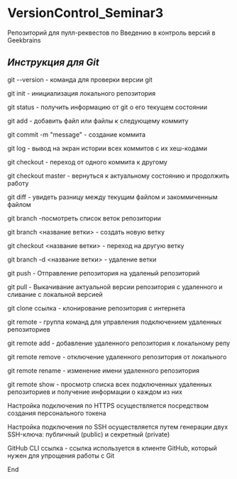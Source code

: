 # VersionControl_Seminar3
Репозиторий для пулл-реквестов по Введению в контроль версий в Geekbrains

## _Инструкция для **Git**_

git --version - команда для проверки версии git

git init - инициализация локального репозитория

git status - получить информацию от git о его текущем состоянии

git add - добавить файл или файлы к следующему коммиту

git commit -m "message" - создание коммита

git log - вывод на экран истории всех коммитов с их хеш-кодами

git checkout - переход от одного коммита к другому

git checkout master - вернуться к актуальному состоянию и продолжить работу

git diff - увидеть разницу между текущим файлом и закоммиченным файлом

git branch -посмотреть список веток репозитории

git branch <название ветки> - создать новую ветку

git checkout <название ветки> - переход на другую ветку 

git branch -d <название ветки> - удаление ветки

git push - Отправление репозитория на удаленый репозиторий

git pull - Выкачивание актуальной версии репозитория с удаленного и сливание с локальной версией

git clone ссылка - клонирование репозитория с интернета

git remote - группа команд для управления подключением удаленных репозиториев

git remote add - добавление удаленного репозитория к локальному репу

git remote remove - отключение удаленного репозитория от локального

git remote rename - изменение имени удаленного репозитория

git remote show - просмотр списка всех подключенных удаленных репозиториев и получение информации о каждом из них

Настройка подключения по HTTPS осуществляется посредством создания персонального токена

Настройка подключения по SSH осуществляется путем генерации двух SSH-ключа: публичный (public) и секретный (private)

GitHub CLI ссылка - ссылка используется в клиенте GitHub, который нужен для упрощения работы с Git

End